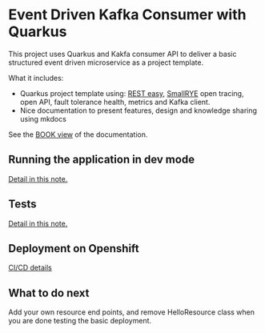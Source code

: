 # Event Driven Kafka Consumer with Quarkus 

This project uses Quarkus and Kakfa consumer API to deliver a basic structured event driven microservice as a project template.

What it includes:

* Quarkus project template using: [REST easy](https://resteasy.github.io/), [SmallRYE](https://smallrye.io/) open tracing, open API, fault tolerance health, metrics and Kafka client. 
* Nice documentation to present features, design and knowledge sharing using mkdocs

See the [BOOK view](https://jbcodeforce.github.io/quarkus-event-driven-consumer-microservice-template) of the documentation.

## Running the application in dev mode

[Detail in this note.](https://jbcodeforce.github.io/quarkus-event-driven-consumer-microservice-template/build-run)

## Tests 

[Detail in this note.](https://jbcodeforce.github.io/quarkus-event-driven-consumer-microservice-template/tests)

## Deployment on Openshift

[CI/CD details](https://jbcodeforce.github.io/quarkus-event-driven-consumer-microservice-template/devops)

## What to do next

Add your own resource end points, and remove HelloResource class when you are done testing the basic deployment.

